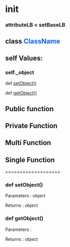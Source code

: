 # __init__

### attributeLB < setBaseLB

## class <span style="color:0066DD">ClassName</span>

## self Values:

### self._object

def [setObject()](#setobject)

def [getObject()](#getobject)

## Public function

## Private Function

## Multi Function

## Single Function

===================

<a id="setobject"></a>
### def setObject()

Parameters : object

Returns : object

<a id="getobject"></a>
### def getObject()

Parameters :

Returns : object